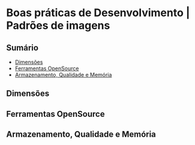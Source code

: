# Boas práticas de Desenvolvimento | Padrões de imagens

## Sumário

- [Dimensões]()
- [Ferramentas OpenSource]()
- [Armazenamento, Qualidade e Memória]()

## Dimensões

## Ferramentas OpenSource

## Armazenamento, Qualidade e Memória
